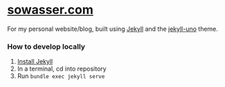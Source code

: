 # [sowasser.com][site]
For my personal website/blog, built using [Jekyll][jekyll] and the [jekyll-uno][uno] theme.

### How to develop locally
1. [Install Jekyll][install]
2. In a terminal, cd into repository
3. Run `bundle exec jekyll serve`

[site]: https://sowasser.com/
[jekyll]: https://jekyllrb.com/
[install]: https://jekyllrb.com/docs/installation/
[uno]: https://github.com/joshgerdes/jekyll-uno